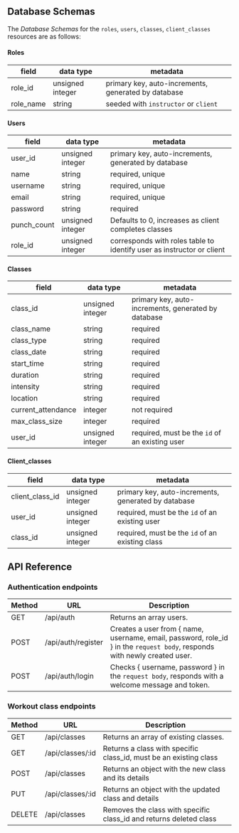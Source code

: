 ## Database Schemas

The _Database Schemas_ for the `roles`, `users`, `classes`, `client_classes` resources are as follows:

#### Roles

| field      | data type        | metadata                                              |
| -----      | ---------------- | ----------------------------------------------------- |
| role_id    | unsigned integer | primary key, auto-increments, generated by database   |
| role_name  | string           | seeded with `instructor` or `client`                  |

#### Users

| field       | data type        | metadata                                                              |
| -----       | ---------------- | --------------------------------------------------------------------- |
| user_id     | unsigned integer | primary key, auto-increments, generated by database                   |
| name        | string           | required, unique                                                      |
| username    | string           | required, unique                                                      |
| email       | string           | required, unique                                                      |
| password    | string           | required                                                              |
| punch_count | unsigned integer | Defaults to 0, increases as client completes classes                  |
| role_id     | unsigned integer | corresponds with roles table to identify user as instructor or client |

#### Classes

| field              | data type        | metadata                                            |
| ------------------ | ---------------- | --------------------------------------------------- |
| class_id           | unsigned integer | primary key, auto-increments, generated by database |
| class_name         | string           | required                                            |
| class_type         | string           | required                                            |
| class_date         | string           | required                                            |
| start_time         | string           | required                                            |
| duration           | string           | required                                            |
| intensity          | string           | required                                            |
| location           | string           | required                                            |
| current_attendance | integer          | not required                                        |
| max_class_size     | integer          | required                                            |
| user_id            | unsigned integer | required, must be the `id` of an existing user      |

#### Client_classes

| field           | data type        | metadata                                              |
| --------------- | ---------------- | ----------------------------------------------------- |
| client_class_id | unsigned integer | primary key, auto-increments, generated by database   |
| user_id         | unsigned integer | required, must be the `id` of an existing user                  |
| class_id        | unsigned integer | required, must be the `id` of an existing class                  |


## API Reference

### Authentication endpoints

| Method | URL                | Description                                                                                                               |
| ------ | ------------------ | ------------------------------------------------------------------------------------------------------------------------- |
| GET    | /api/auth          | Returns an array users.                                                                                                   |
| POST   | /api/auth/register | Creates a user from { name, username, email, password, role_id } in the `request body`, responds with newly created user. |
| POST   | /api/auth/login    | Checks { username, password } in the `request body`, responds with a welcome message and token.                           |

### Workout class endpoints

| Method   | URL              | Description                                                        |
| -------- | ---------------- | ------------------------------------------------------------------ |
| GET      | /api/classes     | Returns an array of existing classes.                              |
| GET      | /api/classes/:id | Returns a class with specific class_id, must be an existing class  |
| POST     | /api/classes     | Returns an object with the new class and its details               |
| PUT      | /api/classes/:id | Returns an object with the updated class and details               |
| DELETE   | /api/classes     | Removes the class with specific class_id and returns deleted class |
